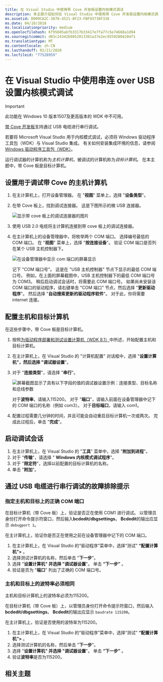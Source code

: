 ```yaml
---
title: 在 Visual Studio 中使用带 Cove 开发板设置内核模式调试
description: 本主题介绍如何在 Visual Studio 中使用带 Cove 开发板设置内核模式调试 USB。
ms.assetid: D909CA2C-3870-4521-8F23-FBF93738F338
ms.date: 04/10/2018
ms.localizationpriority: medium
ms.openlocfilehash: 6f95605abfb3317b33417e7fa77c5e74668a1d94
ms.sourcegitcommit: d03c24342b9852013301a37e2ec95592804204f1
ms.translationtype: MT
ms.contentlocale: zh-CN
ms.lasthandoff: 02/21/2020
ms.locfileid: "77528959"
---
```

# <a name="span-iddebuggersetting_up_kernel-mode_debugging_using_serial_over_usb_in_visual_studiospansetting-up-kernel-mode-debugging-using-serial-over-usb-in-visual-studio"></a><span id="debugger.setting_up_kernel-mode_debugging_using_serial_over_usb_in_visual_studio"></span>在 Visual Studio 中使用串连 over USB 设置内核模式调试

> [!IMPORTANT]
> 此功能在 Windows 10 版本1507及更高版本的 WDK 中不可用。
>

[带 Cove 开发板](https://go.microsoft.com/fwlink/p?linkid=403168)支持通过 USB 电缆进行串行调试。

若要将 Microsoft Visual Studio 用于内核模式调试，必须将 Windows 驱动程序工具包（WDK）与 Visual Studio 集成。 有关如何安装集成环境的信息，请参阅[Windows 驱动程序工具包（WDK）](https://go.microsoft.com/fwlink/p?linkid=301383)。

运行调试器的计算机称为*主机计算机*，被调试的计算机称为*目标计算机*。 在本主题中，带 Cove 板是目标计算机。

## <a name="span-idsetting_up_a_host_computer_for_debugging_the_sharks_cove_boardspanspan-idsetting_up_a_host_computer_for_debugging_the_sharks_cove_boardspanspan-idsetting_up_a_host_computer_for_debugging_the_sharks_cove_boardspansetting-up-a-host-computer-for-debugging-the-sharks-cove-board"></a><span id="Setting_up_a_Host_Computer_for_debugging_the_Sharks_Cove_board"></span><span id="setting_up_a_host_computer_for_debugging_the_sharks_cove_board"></span><span id="SETTING_UP_A_HOST_COMPUTER_FOR_DEBUGGING_THE_SHARKS_COVE_BOARD"></span>设置用于调试带 Cove 的主机计算机


1.  在主计算机上，打开设备管理器。 在 "**视图**" 菜单上，选择 "**设备类型**"。

2.  在带 Cove 板上，找到调试连接器。 这是下图所示的微 USB 连接器。

    ![显示带 cove 板上的调试连接器的图片](images/sharkscovedebugconnector.png)

3.  使用 USB 2.0 电缆将主计算机连接到带 cove 板上的调试连接器。

4.  在主计算机上的设备管理器中，将枚举两个 COM 端口。 选择编号最低的 COM 端口。 在 "**视图**" 菜单上，选择 "**按连接设备**"。 验证 COM 端口是否列在某个 USB 主机控制器下。

    ![在设备管理器中显示 com 端口的屏幕显示](images/serialoverusb01.png)

    记下 "COM 端口号"。 这是在 "USB 主机控制器" 节点下显示的最低 COM 端口号。 例如，在上面的屏幕截图中，USB 主机控制器下的最低 COM 端口号为 COM3。 稍后启动调试会话时，将需要此 COM 端口号。 如果尚未安装该 COM 端口的驱动程序，请右键单击 "COM 端口" 节点，然后选择 "**更新驱动程序**"。 然后选择 "**自动搜索更新的驱动程序软件**"。 对于此，你将需要 internet 连接。

## <a name="span-idconfiguring_the_host_and_target_computersspanspan-idconfiguring_the_host_and_target_computersspanspan-idconfiguring_the_host_and_target_computersspanconfiguring-the-host-and-target-computers"></a><span id="Configuring_the_host_and_target_computers"></span><span id="configuring_the_host_and_target_computers"></span><span id="CONFIGURING_THE_HOST_AND_TARGET_COMPUTERS"></span>配置主机和目标计算机


在这些步骤中，带 Cove 板是目标计算机。

1.  按照[为驱动程序部署和测试设置计算机（WDK 8.1）](https://docs.microsoft.com/windows-hardware/drivers/gettingstarted/provision-a-target-computer-wdk-8-1)中所述，开始配置主机和目标计算机。
2.  在主计算机上，在 Visual Studio 的 "计算机配置" 对话框中，选择 "**设置计算机"，然后选择 "调试器设置**"。
3.  对于 "**连接类型**"，请选择 "**串行**"。

    ![屏幕截图显示了具有以下字段的值的调试器设置示例：连接类型、目标名称和总线参数](images/setupserialoverusbvs.png)

    对于**波特率**，请输入115200。 对于 "**端口**"，请输入前面在设备管理器中记下的 COM 端口的名称（例如 com3）。 对于**目标端口**，请输入 com1。

4.  配置过程需要几分钟的时间，并且可能会自动重启目标计算机一次或两次。 完成此过程后，单击 "**完成**"。

## <a name="span-idstarting_the_debugging_sessionspanspan-idstarting_the_debugging_sessionspanspan-idstarting_the_debugging_sessionspanstarting-the-debugging-session"></a><span id="Starting_the_Debugging_Session"></span><span id="starting_the_debugging_session"></span><span id="STARTING_THE_DEBUGGING_SESSION"></span>启动调试会话


1.  在主计算机上，在 Visual Studio 的 "**工具**" 菜单中，选择 "**附加到进程**"。
2.  对于 "**传输**"，请选择 " **Windows 内核模式调试程序**"。
3.  对于 "**限定符**"，选择以前配置的目标计算机的名称。
4.  单击 "**附加**"。

## <a name="span-idtroubleshooting_tips_for_serial_debugging_over_a_usb_cablespanspan-idtroubleshooting_tips_for_serial_debugging_over_a_usb_cablespanspan-idtroubleshooting_tips_for_serial_debugging_over_a_usb_cablespantroubleshooting-tips-for-serial-debugging-over-a-usb-cable"></a><span id="Troubleshooting_Tips_for_Serial_Debugging_over_a_USB_Cable"></span><span id="troubleshooting_tips_for_serial_debugging_over_a_usb_cable"></span><span id="TROUBLESHOOTING_TIPS_FOR_SERIAL_DEBUGGING_OVER_A_USB_CABLE"></span>通过 USB 电缆进行串行调试的故障排除提示


### <a name="span-idspecify_correct_com_port_on_both_host_and_targetspanspan-idspecify_correct_com_port_on_both_host_and_targetspanspan-idspecify_correct_com_port_on_both_host_and_targetspanspecify-correct-com-port-on-both-host-and-target"></a><span id="Specify_correct_COM_port_on_both_host_and_target"></span><span id="specify_correct_com_port_on_both_host_and_target"></span><span id="SPECIFY_CORRECT_COM_PORT_ON_BOTH_HOST_AND_TARGET"></span>指定主机和目标上的正确 COM 端口

在目标计算机（带 Cove 板）上，验证是否正在使用 COM1 进行调试。 以管理员身份打开命令提示符窗口，然后输入**bcdedit/dbgsettings**。 **Bcdedit**的输出应显示 `debugport 1`。

在主计算机上，验证你是否正在使用之前在设备管理器中记下的 COM 端口。

1.  在主计算机上，在 Visual Studio 的“驱动程序”菜单中，选择“测试” **“配置计算机”&gt;** 。
2.  选择测试计算机的名称，然后单击 "**下一步**"。
3.  选择 "**设置计算机" 并选择 "调试器设置**"。 单击 **“下一步”** 。
4.  验证是否为 "**端口**" 列出了正确的 COM 端口号。

### <a name="span-idbaud_rate_must_be_the_same_on_host_and_targetspanspan-idbaud_rate_must_be_the_same_on_host_and_targetspanspan-idbaud_rate_must_be_the_same_on_host_and_targetspanbaud-rate-must-be-the-same-on-host-and-target"></a><span id="Baud_rate_must_be_the_same_on_host_and_target"></span><span id="baud_rate_must_be_the_same_on_host_and_target"></span><span id="BAUD_RATE_MUST_BE_THE_SAME_ON_HOST_AND_TARGET"></span>主机和目标上的波特率必须相同

主机和目标计算机上的波特率必须为115200。

在目标计算机（带 Cove 板）上，以管理员身份打开命令提示符窗口，然后输入**bcdedit/dbgsettings**。 **Bcdedit**的输出应显示 `baudrate 115200`。

在主计算机上，验证是否使用的波特率为115200。

1.  在主计算机上，在 Visual Studio 的“驱动程序”菜单中，选择“测试” **“配置计算机”&gt;** 。
2.  选择测试计算机的名称，然后单击 "**下一步**"。
3.  选择 "**设置计算机" 并选择 "调试器设置**"。 单击 **“下一步”** 。
4.  验证**波特率**是否为115200。

## <a name="span-idrelated_topicsspanrelated-topics"></a><span id="related_topics"></span>相关主题



